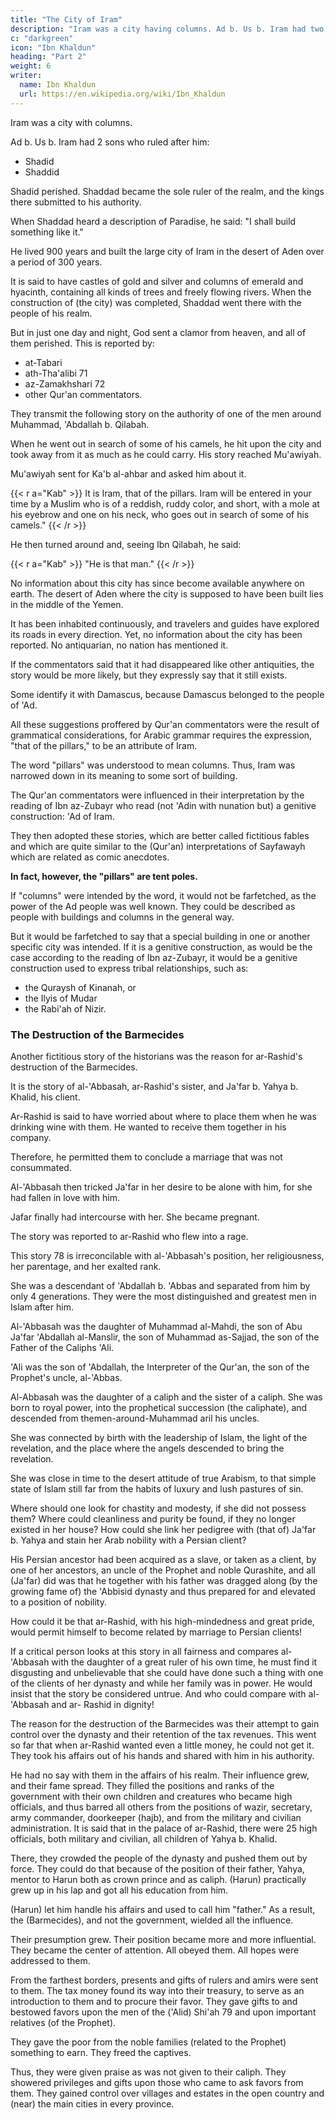 ```yaml
---
title: "The City of Iram"
description: "Iram was a city having columns. Ad b. Us b. Iram had two sons Shadid and Shaddid, who ruled after him"
c: "darkgreen"
icon: "Ibn Khaldun"
heading: "Part 2"
weight: 6
writer:
  name: Ibn Khaldun
  url: https://en.wikipedia.org/wiki/Ibn_Khaldun
---
```



Iram was a city with columns. 

Ad b. Us b. Iram had 2 sons who ruled after him:
- Shadid
- Shaddid

Shadid perished. Shaddad became the sole ruler of the realm, and the kings there submitted to his authority. 

When Shaddad heard a description of Paradise, he said: "I shall build something like it."

He lived 900 years and built the large city of Iram in the desert of Aden over a period of 300 years. 

It is said to have castles of gold and silver and columns of emerald and hyacinth, containing all kinds of trees and freely flowing rivers. When the construction of (the city) was completed, Shaddad went there with the people of his realm. 

<!-- -when be was the distance of only one day and night away from it,  -->

But in just one day and night, God sent a clamor from heaven, and all of them perished. This is reported by:
- at-Tabari
- ath-Tha'alibi 71
- az-Zamakhshari 72
- other Qur'an commentators. 

They transmit the following story on the authority of one of the men around Muhammad, 'Abdallah b. Qilabah.

<!-- 73 -->

When he went out in search of some of his camels, he hit upon the city and took away from it as much as he could carry. His story reached Mu'awiyah. 

<!-- , who had him brought to him, and he told the story.  -->

<!-- 74 -->
Mu'awiyah sent for Ka'b al-ahbar and asked him about it. 


{{< r a="Kab" >}}
It is Iram, that of the pillars. Iram will be entered in your time by a Muslim who is of a reddish, ruddy color, and short, with a mole at his eyebrow and one on his neck, who goes out in search of some of his camels." 
{{< /r >}}

He then turned around and, seeing Ibn Qilabah, he said:

{{< r a="Kab" >}}
"He is that man." 
{{< /r >}}


No information about this city has since become available anywhere on earth. The desert of Aden where the city is supposed to have been built lies in the middle of the Yemen. 

It has been inhabited continuously, and travelers and guides have explored its roads in every direction. Yet, no information about the city has been reported. No antiquarian, no nation has mentioned it. 

If the commentators said that it had disappeared like other antiquities, the story would be more likely, but they expressly say that it still exists. 

Some identify it with Damascus, because Damascus belonged to the people of 'Ad. 

<!-- Others go so far in their crazy talk as to maintain that the city lies hidden from sensual perception and can be discovered only by trained (magicians) and sorcerers. All these are assumptions that would better be termed nonsense.  -->

All these suggestions proffered by Qur'an commentators were the result of grammatical considerations, for Arabic grammar requires the expression, "that of the pillars," to be an attribute of Iram. 

The word "pillars" was understood to mean columns. Thus, Iram was narrowed down in its meaning to some sort of building.

<!-- 75 -->
The Qur'an commentators were influenced in their interpretation by the reading of Ibn az-Zubayr who read (not 'Adin with nunation but) a genitive construction: 'Ad of Iram. 

They then adopted these stories, which are better called fictitious fables and which are quite similar to the (Qur'an) interpretations of Sayfawayh which are related as comic anecdotes.

**In fact, however, the "pillars" are tent poles.** 

If "columns" were intended by the word, it would not be farfetched, as the power of the Ad people was well known. They could be described as people with buildings and columns in the general way. 

But it would be farfetched to say that a special building in one or another specific city was intended. If it is a genitive construction, as would be the case according to the reading of Ibn az-Zubayr, it would be a genitive construction used to express tribal relationships, such as:
- the Quraysh of Kinanah, or
- the Ilyis of Mudar
- the Rabi'ah of Nizir. 

<!-- There is no need for such an implausible interpretation which uses for its starting point silly stories of the sort mentioned, which cannot be imputed to the Qur'an because they are so implausible. -->


### The Destruction of the Barmecides 

Another fictitious story of the historians was the reason for ar-Rashid's destruction of the Barmecides.

It is the story of al-'Abbasah, ar-Rashid's sister, and Ja'far b. Yahya b. Khalid, his client.

Ar-Rashid is said to have worried about where to place them when he was drinking wine with them. He wanted to receive them together in his company. 

Therefore, he permitted them to conclude a marriage that was not consummated.

Al-'Abbasah then tricked Ja'far in her desire to be alone with him, for she had fallen in love with him.

Jafar finally had intercourse with her. She became pregnant. 

The story was reported to ar-Rashid who flew into a rage. 

This story 78 is irreconcilable with al-'Abbasah's position, her religiousness, her parentage, and her exalted rank. 

She was a descendant of 'Abdallah b. 'Abbas and separated from him by only 4 generations. They were the most distinguished and greatest men in Islam after him.

Al-'Abbasah was the daughter of Muhammad al-Mahdi, the son of Abu Ja'far 'Abdallah al-Manslir, the son of Muhammad as-Sajjad, the son of the Father of the Caliphs 'Ali.

'Ali was the son of 'Abdallah, the Interpreter of the Qur'an, the son of the Prophet's uncle, al-'Abbas. 

Al-Abbasah was the daughter of a caliph and the sister of a caliph. She was born to royal power, into the prophetical succession (the caliphate), and descended from themen-around-Muhammad aril his uncles. 

She was connected by birth with the leadership of Islam, the light of the revelation, and the place where the angels descended to bring the revelation. 

She was close in time to the desert attitude of true Arabism, to that simple state of Islam still far from the habits of luxury and lush pastures of sin. 

Where should one look for chastity and modesty, if she did not possess them? Where could cleanliness and purity be found, if they no longer existed in her house? How could she link her pedigree with (that of) Ja'far b. Yahya and stain her Arab nobility with a Persian client? 

His Persian ancestor had been acquired as a slave, or taken as a client, by one of her ancestors, an uncle of the Prophet and noble Qurashite, and all (Ja'far) did was that he together with his father was dragged along (by the growing fame of) the 'Abbisid dynasty and thus prepared for and elevated to a position of nobility. 

How could it be that ar-Rashid, with his high-mindedness and great pride, would permit himself to become related by marriage to Persian clients! 

If a critical person looks at this story in all fairness and compares al-'Abbasah with the daughter of a great ruler of his own time, he must find it disgusting and unbelievable that she could have done such a thing with one of the clients of her dynasty and while her family was in power. He would insist that the story be considered untrue. And who could compare with al-'Abbasah and ar- Rashid in dignity!

The reason for the destruction of the Barmecides was their attempt to gain control over the dynasty and their retention of the tax revenues. This went so far that when ar-Rashid wanted even a little money, he could not get it. They took his affairs out of his hands and shared with him in his authority. 

He had no say with them in the affairs of his realm. Their influence grew, and their fame spread. They filled the positions and ranks of the government with their own children and creatures who became high officials, and thus barred all others from the positions of wazir, secretary, army commander, doorkeeper (hajb), and from the military and civilian administration. It is said that in the palace of ar-Rashid, there were 25 high officials, both military and civilian, all children of Yahya b. Khalid.

There, they crowded the people of the dynasty and pushed them out by force. They could do that because of the position of their father, Yahya, mentor to Harun both as crown prince and as caliph. (Harun) practically grew up in his lap and got all his education from him. 

(Harun) let him handle his affairs and used to call him "father." As a result, the (Barmecides), and not the government, wielded all the influence.

Their presumption grew. Their position became more and more influential. They became the center of attention. All obeyed them. All hopes were addressed to them. 

From the farthest borders, presents and gifts of rulers and amirs were sent to them. The tax money found its way into their treasury, to serve as an introduction to them and to procure their favor. They gave gifts to and bestowed favors upon the men of the ('Alid) Shi'ah 79 and upon important relatives (of the Prophet). 

They gave the poor from the noble families (related to the Prophet) something to earn. They freed the captives. 

Thus, they were given praise as was not given to their caliph. They showered privileges and gifts upon those who came to ask favors from them. They gained control over villages and estates in the open country and (near) the main cities in every province. 


